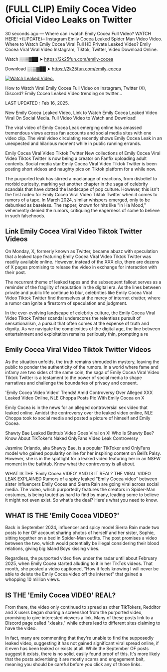 # (FULL CLIP) Emily Cocea Video Oficial Video Leaks on Twitter

30 seconds ago — Where can i watch Emily Cocea Full Video? WATCH HERE! +(UPDATE)~ Instagram Emily Cocea Leaked Spider Man Video Video. Where to Watch Emily Cocea Viral Full HD Private Leaked Video? Emily Cocea Viral Viral Video Instagram, Tiktok, Twitter, Video Download Online.

Watch ░░▒▓██ ➤ https://2k25fun.com/emily-cocea

Download ░░▒▓██ ➤ https://2k25fun.com/emily-cocea

[![Watch Leaked Video.](https://miro.medium.com/v2/resize:fit:828/format:webp/1*cilzJN44JGOrTw9NJCrNHA.gif "Watch Leaked Video")](https://2k25fun.com/emily-cocea)

How to Watch Viral Emily Cocea Full Video on Instagram, Twitter (X), Discord? Emily Cocea Leaked Video trending on twitter...

LAST UPDATED : Feb 16, 2025.

New Emily Cocea Leaked Video, Link to Watch Emily Cocea Leaked Video Viral On Social Media. Full Video Video to Watch and Download!

The viral video of Emily Cocea Leak emerging online has amassed tremendous views across fan accounts and social media sites with one video clip. The viral video circulating recently shows Emily Cocea Leak in an unexpected and hilarious moment while in public running errands.

Emily Cocea Viral Video Tiktok Twitter New collections of Emily Cocea Viral Video Tiktok Twitter is now being a creator on Fanfix uploading adult contents. Social media star Emily Cocea Viral Video Tiktok Twitter is been posting short videos and naughty pics on Tiktok platform for a while now.

The purported leak has stirred a maelanage of reactions, from disbelief to morbid curiosity, marking yet another chapter in the saga of celebrity scandals that have dotted the landscape of pop culture. However, this isn't the first rodeo for Emily Cocea Viral Video Tiktok Twitter when it comes to rumors of a tape. In March 2024, similar whispers emerged, only to be debunked as baseless. The rapper, known for hits like "In Ha Mood," vehemently denied the rumors, critiquing the eagerness of some to believe in such falsehoods.

## Link Emily Cocea Viral Video Tiktok Twitter Videos

On Monday, X, formerly known as Twitter, became abuzz with speculation that a leaked tape featuring Emily Cocea Viral Video Tiktok Twitter was readily available online. However, instead of the XXX clip, there are dozens of X pages promising to release the video in exchange for interaction with their post.

The recurrent theme of leaked tapes and the subsequent fallout serves as a reminder of the fragility of reputation in the digital era. As the lines between private and public life continue to blur, celebrities like Emily Cocea Viral Video Tiktok Twitter find themselves at the mercy of internet chatter, where a rumor can ignite a firestorm of speculation and judgment.

In the ever-evolving landscape of celebrity culture, the Emily Cocea Viral Video Tiktok Twitter scandal underscores the relentless pursuit of sensationalism, a pursuit that often comes at the expense of truth and dignity. As we navigate the complexities of the digital age, the line between entertainment and exploitation remains perilously thin, prompting a re

##  Emily Cocea Viral Video Tiktok Twitter Videos

As the situation unfolds, the truth remains shrouded in mystery, leaving the public to ponder the authenticity of the rumors. In a world where fame and infamy are two sides of the same coin, the saga of Emily Cocea Viral Video Tiktok Twitter is a testament to the power of social media to shape narratives and challenge the boundaries of privacy and consent.

'Emily Cocea Video Video' Trends! Amid Controversy Over Alleged XXX Leaked Video Online, NLE Choppa Posts Pic With Emily Cocea on X

Emily Cocea is in the news for an alleged controversial sex video that leaked online. Amidst the controversy over the leaked video online, NLE Choppa took to social media and posted a picture of himself and Emily Cocea.

Shawty Bae Leaked Bathtub Video Goes Viral on X! Who Is Shawty Bae? Know About TikToker’s Naked OnlyFans Video Leak Controversy

Jasmine Orlando, aka Shawty Bae, is a popular TikToker and OnlyFans model who gained popularity online for her inspiring content on Bell’s Palsy. However, she is in the spotlight for a leaked video featuring her in an NSFW moment in the bathtub. Know what the controversy is all about.

WHAT IS THE 'Emily Cocea VIDEO' AND IS IT REAL? THE VIRAL VIDEO LEAK EXPLAINED Rumors of a spicy leaked "Emily Cocea video" between sister influencers Emily Cocea and Sierra Rain are going viral across social media. The video, which purportedly features the creators in Spider-Man costumes, is being touted as hard to find by many, leading some to believe it might not even exist. So what's the deal? Here's what you need to know.

## WHAT IS THE 'Emily Cocea VIDEO?'

Back in September 2024, influencer and spicy model Sierra Rain made two posts to her OF account sharing photos of herself and her sister, Sophie, sitting together on a bed in Spider-Man outfits. The post promises a video between the two, which would potentially be illegal considering their blood relations, giving big Island Boys kissing vibes.

Regardless, the purported video flew under the radar until about February 2025, when Emily Cocea started alluding to it in her TikTok videos. That month, she posted a video captioned, "How it feels knowing I will never be able to delete the Emily Cocea video off the internet" that gained a whopping 10 million views.

## IS THE 'Emily Cocea VIDEO' REAL?

From there, the video only continued to spread as other TikTokers, Redditor and X users began sharing a screenshot from the purported video, promising to give interested viewers a link. Many of these posts link to a Discord page called "xleaks," while others lead to different sites claiming to have the video.

In fact, many are commenting that they're unable to find the supposedly leaked video, suggesting it has not gained significant viral spread online, if it even has been leaked or exists at all. While the September OF posts suggest it exists, there is no solid, easily found proof of this. It's more likely that the posts advertising it are mostly scams and engagement bait, meaning you should be careful before you click any of those links.